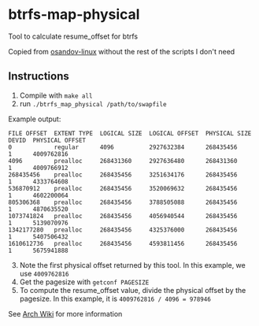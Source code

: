 # btrfs-map-physical
Tool to calculate resume_offset for btrfs

Copied from [osandov-linux](https://github.com/osandov/osandov-linux/blob/master/scripts/btrfs_map_physical.c) without the rest of the scripts I don't need

## Instructions
1. Compile with `make all`
2. run `./btrfs_map_physical /path/to/swapfile`

Example output:
```
FILE OFFSET  EXTENT TYPE  LOGICAL SIZE  LOGICAL OFFSET  PHYSICAL SIZE  DEVID  PHYSICAL OFFSET
0            regular      4096          2927632384      268435456      1      4009762816
4096         prealloc     268431360     2927636480      268431360      1      4009766912
268435456    prealloc     268435456     3251634176      268435456      1      4333764608
536870912    prealloc     268435456     3520069632      268435456      1      4602200064
805306368    prealloc     268435456     3788505088      268435456      1      4870635520
1073741824   prealloc     268435456     4056940544      268435456      1      5139070976
1342177280   prealloc     268435456     4325376000      268435456      1      5407506432
1610612736   prealloc     268435456     4593811456      268435456      1      5675941888
```

3. Note the first physical offset returned by this tool. In this example, we
   use `4009762816`
4. Get the pagesize with `getconf PAGESIZE`
5. To compute the resume_offset value, divide the physical offset by the
   pagesize. In this example, it is `4009762816 / 4096 = 978946`

See [Arch Wiki](https://wiki.archlinux.org/title/Power_management/Suspend_and_hibernate#Hibernation_into_swap_file_on_Btrfs) for more information
